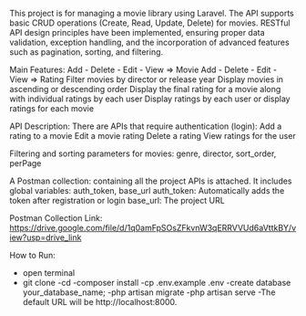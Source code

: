 This project is for managing a movie library using Laravel. 
The API supports basic CRUD operations (Create, Read, Update, Delete) for movies. 
RESTful API design principles have been implemented, ensuring proper data validation, exception handling, and the incorporation of advanced features such as pagination, sorting, and filtering.

Main Features:
Add - Delete - Edit - View => Movie
Add - Delete - Edit - View => Rating
Filter movies by director or release year
Display movies in ascending or descending order
Display the final rating for a movie along with individual ratings by each user
Display ratings by each user or display ratings for each movie

API Description:
There are APIs that require authentication (login):
Add a rating to a movie
Edit a movie rating
Delete a rating
View ratings for the user

Filtering and sorting parameters for movies:
genre, director, sort_order, perPage

A Postman collection:
containing all the project APIs is attached.
It includes global variables:
auth_token, base_url
auth_token: Automatically adds the token after registration or login
base_url: The project URL

Postman Collection Link:
https://drive.google.com/file/d/1q0amFpSOsZFkvnW3qERRVVUd6aVttkBY/view?usp=drive_link

How to Run:
- open terminal 
- git clone <repository-url>
-cd <project-folder>
-composer install
-cp .env.example .env
-create database your_database_name;
-php artisan migrate
-php artisan serve
-The default URL will be http://localhost:8000.

